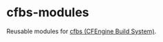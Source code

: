 # cfbs-modules

Reusable modules for [cfbs (CFEngine Build System)](https://github.com/olehermanse/cfbs).
